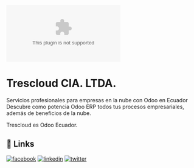 
![Logo](https://www.trescloud.com/web/image/website/1/logo/www.trescloud.com?unique=af34913)


# Trescloud CIA. LTDA.

Servicios profesionales para empresas en la nube con Odoo en Ecuador
Descubre como potencia Odoo ERP todos tus procesos empresariales, además de beneficios de la nube.

Trescloud es Odoo Ecuador.


## 🔗 Links
[![facebook](https://img.shields.io/badge/my_portfolio-000?style=for-the-badge&logo=ko-fi&logoColor=white)](https://www.facebook.com/TRESCLOUD/)
[![linkedin](https://img.shields.io/badge/linkedin-0A66C2?style=for-the-badge&logo=linkedin&logoColor=white)](https://ec.linkedin.com/company/trescloud)
[![twitter](https://img.shields.io/badge/twitter-1DA1F2?style=for-the-badge&logo=twitter&logoColor=white)](https://www.trescloud.com/website/social/twitter)


